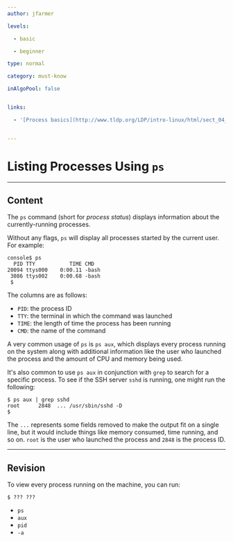 ```yaml
---
author: jfarmer

levels:

  - basic

  - beginner

type: normal

category: must-know

inAlgoPool: false


links:

  - '[Process basics](http://www.tldp.org/LDP/intro-linux/html/sect_04_01.html){website}'


---
```


# Listing Processes Using `ps`

---

## Content

The `ps` command (short for _process status_) displays information about the currently-running processes.

Without any flags, `ps` will display all processes started by the current user. For example:

```
console$ ps
  PID TTY           TIME CMD
20094 ttys000    0:00.11 -bash
 3086 ttys002    0:00.68 -bash
 $
```

The columns are as follows:

- `PID`: the process ID
- `TTY`: the terminal in which the command was launched
- `TIME`: the length of time the process has been running
- `CMD`: the name of the command

A very common usage of `ps` is `ps aux`, which displays every process running on the system along with additional information like the user who launched the process and the amount of CPU and memory being used.

It's also common to use `ps aux` in conjunction with `grep` to search for a specific process. To see if the SSH server `sshd` is running, one might run the following:

```shell
$ ps aux | grep sshd
root      2848  ... /usr/sbin/sshd -D
$
```

The `...` represents some fields removed to make the output fit on a single line, but it would include things like memory consumed, time running, and so on. `root` is the user who launched the process and `2848` is the process ID.

---

## Revision

To view every process running on the machine, you can run:

```
$ ??? ???
```

- `ps`
- `aux`
- `pid`
- `-a`
